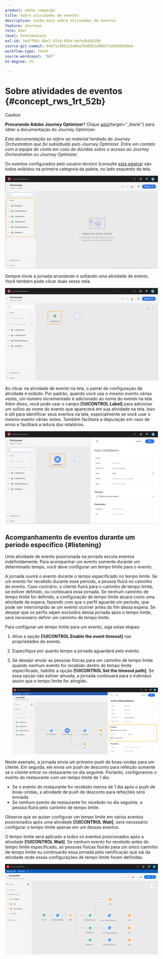 ```yaml
---
product: adobe campaign
title: Sobre atividades de eventos
description: Saiba mais sobre atividades de eventos
feature: Journeys
role: User
level: Intermediate
exl-id: 3a4ff8b1-bbe7-47c8-9fba-defe4b1d5299
source-git-commit: 69471a36b113e04a7bb0953a90977ad4020299e4
workflow-type: tm+mt
source-wordcount: '567'
ht-degree: 1%

---
```


# Sobre atividades de eventos {#concept_rws_1rt_52b}


>[!CAUTION]
>
>**Procurando Adobe Journey Optimizer**? Clique [aqui](https://experienceleague.adobe.com/pt-br/docs/journey-optimizer/using/ajo-home){target="_blank"} para obter a documentação do Journey Optimizer.
>
>
>_Esta documentação se refere ao material herdado do Journey Orchestration que foi substituído pelo Journey Optimizer. Entre em contato com a equipe de conta em caso de dúvidas sobre o acesso ao Journey Orchestration ou Journey Optimizer._


Os eventos configurados pelo usuário técnico (consulte [esta página](../event/about-events.md)) são todos exibidos na primeira categoria da paleta, no lado esquerdo da tela.

![](../assets/journey43.png)

Sempre inicie a jornada arrastando e soltando uma atividade de evento. Você também pode clicar duas vezes nela.

![](../assets/journey44.png)

Ao clicar na atividade de evento na tela, o painel de configuração da atividade é exibido. Por padrão, quando você usa o mesmo evento várias vezes, um número incrementado é adicionado ao nome do evento na tela. Além disso, você pode usar o campo **[!UICONTROL Label]** para adicionar um sufixo ao nome do evento que aparecerá em sua atividade na tela. Isso é útil para identificar seus eventos na tela, especialmente se você usar o mesmo evento várias vezes. Também facilitará a depuração em caso de erros e facilitará a leitura dos relatórios.

![](../assets/journey33.png)

## Acompanhamento de eventos durante um período específico {#listening}

Uma atividade de evento posicionada na jornada escuta eventos indefinidamente. Para acompanhar um evento somente durante um determinado tempo, você deve configurar um tempo limite para o evento.

A jornada ouvirá o evento durante o tempo especificado no tempo limite. Se um evento for recebido durante esse período, a pessoa fluirá no caminho do evento. Caso contrário, o cliente fluirá para o caminho de tempo limite, se estiver definido, ou continuará essa jornada. Se nenhum caminho de tempo limite for definido, a configuração de tempo limite atuará como uma atividade de espera, fazendo com que o perfil aguarde um período, que pode ser interrompido se um evento ocorrer antes do fim dessa espera. Se desejar que os perfis sejam excluídos dessa jornada após o tempo limite, será necessário definir um caminho de tempo limite.

Para configurar um tempo limite para um evento, siga estas etapas:

1. Ative a opção **[!UICONTROL Enable the event timeout]** nas propriedades do evento.

1. Especifique por quanto tempo a jornada aguardará pelo evento.

1. Se desejar enviar as pessoas físicas para um caminho de tempo limite quando nenhum evento for recebido dentro do tempo limite especificado, habilite a opção **[!UICONTROL Set the timeout path]**. Se essa opção não estiver ativada, a jornada continuará para o indivíduo assim que o tempo limite for atingido.

   ![](../assets/event-timeout.png)

Neste exemplo, a jornada envia um primeiro push de boas-vindas para um cliente. Em seguida, ele envia um push de desconto para refeição somente se o cliente entrar no restaurante no dia seguinte. Portanto, configuramos o evento do restaurante com um tempo limite de 1 dia:

* Se o evento do restaurante for recebido menos de 1 dia após o push de boas-vindas, a atividade de push de desconto para refeições será enviada.
* Se nenhum evento de restaurante for recebido no dia seguinte, a pessoa fluirá pelo caminho de tempo limite.

Observe que se quiser configurar um tempo limite em vários eventos posicionados após uma atividade **[!UICONTROL Wait]**, será necessário configurar o tempo limite apenas em um desses eventos.

O tempo limite será aplicado a todos os eventos posicionados após a atividade **[!UICONTROL Wait]**. Se nenhum evento for recebido antes do tempo limite especificado, as pessoas físicas fluirão para um único caminho de tempo limite ou continuarão essa jornada pela ramificação que sai da atividade onde essas configurações de tempo limite foram definidas.

![](../assets/event-timeout-group.png)
